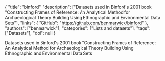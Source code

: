 {
  "title": "binford",
  "description": ["Datasets used in Binford's 2001 book \"Constructing Frames of Reference: An Analytical Method for Archaeological Theory Building Using Ethnographic and Environmental Data Sets"],
  "links": {
    "GitHub": "https://github.com/benmarwick/binford"
  },
  "authors": ["benmarwick"],
  "categories": ["Lists and datasets"],
  "tags": ["Datasets"],
  "doi": null
}

<!-- Generated by csv2md.R – do not edit by hand -->

Datasets used in Binford's 2001 book "Constructing Frames of Reference: An Analytical Method for Archaeological Theory Building Using Ethnographic and Environmental Data Sets